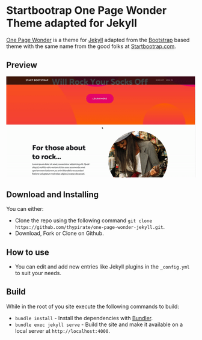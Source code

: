 # Startbootrap One Page Wonder Theme adapted for Jekyll

[One Page Wonder](https://startbootstrap.com/themes/one-page-wonder/) is a theme for [Jekyll](https://jekyllrb.com) adapted from the [Bootstrap](https://getbootstrap.com/) based theme with the same name from the good folks at [Startbootrap.com](https://startbootstrap.com).

## Preview
[![One Page Wonder](https://github.com/thypirate/one-page-wonder-jekyll/blob/master/one-page-wonder.gif)](https://thypirate.github.io/one-page-wonder-jekyll/)

## Download and Installing
You can either:
* Clone the repo using the following command ```git clone https://github.com/thypirate/one-page-wonder-jekyll.git```.
* Download, Fork or Clone on Github.

## How to use
* You can edit and add new entries like Jekyll plugins in the ```_config.yml``` to suit your needs.

## Build
While in the root of you site execute the following commands to build:
* ```bundle install``` - Install the dependencies with [Bundler](https://bundler.io/).
* ```bundle exec jekyll serve``` - Build the site and make it available on a local server at ```http://localhost:4000```.
